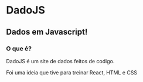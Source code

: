 # DadoJS
## Dados em Javascript!
### O que é?
DadoJS é um site de dados feitos de codigo.<br>

Foi uma ideia que tive para treinar React, HTML e CSS
